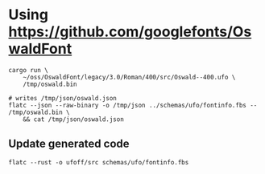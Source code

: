 # Using https://github.com/googlefonts/OswaldFont

```
cargo run \
	~/oss/OswaldFont/legacy/3.0/Roman/400/src/Oswald--400.ufo \
	/tmp/oswald.bin

# writes /tmp/json/oswald.json
flatc --json --raw-binary -o /tmp/json ../schemas/ufo/fontinfo.fbs -- /tmp/oswald.bin \
	&& cat /tmp/json/oswald.json
```

## Update generated code

```
flatc --rust -o ufoff/src schemas/ufo/fontinfo.fbs 
```